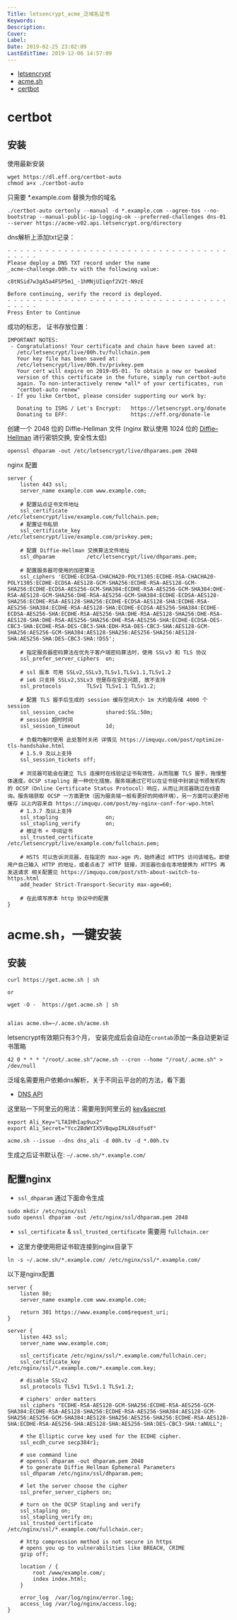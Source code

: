 ```yaml
---
Title: letsencrypt_acme_泛域名证书
Keywords: 
Description: 
Cover: 
Label: 
Date: 2019-02-25 23:02:09
LastEditTime: 2019-12-06 14:57:09
---
```


- [letsencrypt](https://letsencrypt.org/docs/client-options/)
- [acme.sh](https://github.com/Neilpang/acme.sh)
- [certbot](https://certbot.eff.org/)

# certbot

## 安装

使用最新安装
```
wget https://dl.eff.org/certbot-auto
chmod a+x ./certbot-auto
```


只需要 *.example.com 替换为你的域名
```
./certbot-auto certonly --manual -d *.example.com --agree-tos --no-bootstrap --manual-public-ip-logging-ok --preferred-challenges dns-01 --server https://acme-v02.api.letsencrypt.org/directory
```

dns解析上添加txt记录：
```
- - - - - - - - - - - - - - - - - - - - - - - - - - - - - - - - - - - - - - - -
Please deploy a DNS TXT record under the name
_acme-challenge.00h.tv with the following value:

c8tNSid7w3gA5a4FSP5m1_-1hMNjUIiqnf2V2t-N9zE

Before continuing, verify the record is deployed.
- - - - - - - - - - - - - - - - - - - - - - - - - - - - - - - - - - - - - - - -
Press Enter to Continue
```

成功的标志， 证书存放位置：
```
IMPORTANT NOTES:
 - Congratulations! Your certificate and chain have been saved at:
   /etc/letsencrypt/live/00h.tv/fullchain.pem
   Your key file has been saved at:
   /etc/letsencrypt/live/00h.tv/privkey.pem
   Your cert will expire on 2019-05-01. To obtain a new or tweaked
   version of this certificate in the future, simply run certbot-auto
   again. To non-interactively renew *all* of your certificates, run
   "certbot-auto renew"
 - If you like Certbot, please consider supporting our work by:

   Donating to ISRG / Let's Encrypt:   https://letsencrypt.org/donate
   Donating to EFF:                    https://eff.org/donate-le
```

创建一个 2048 位的 Diffie-Hellman 文件
(nginx 默认使用 1024 位的 [Diffie–Hellman](https://zh.wikipedia.org/wiki/%E8%BF%AA%E8%8F%B2-%E8%B5%AB%E7%88%BE%E6%9B%BC%E5%AF%86%E9%91%B0%E4%BA%A4%E6%8F%9B) 进行密钥交换, 安全性太低)
```
openssl dhparam -out /etc/letsencrypt/live/dhparams.pem 2048
```

nginx 配置
```
server {
    listen 443 ssl;
    server_name example.com www.example.com;
    
    # 配置站点证书文件地址
    ssl_certificate      /etc/letsencrypt/live/example.com/fullchain.pem;
    # 配置证书私钥
    ssl_certificate_key  /etc/letsencrypt/live/example.com/privkey.pem;
    
    # 配置 Diffie-Hellman 交换算法文件地址
    ssl_dhparam          /etc/letsencrypt/live/dhparams.pem;
    
    # 配置服务器可使用的加密算法
    ssl_ciphers 'ECDHE-ECDSA-CHACHA20-POLY1305:ECDHE-RSA-CHACHA20-POLY1305:ECDHE-ECDSA-AES128-GCM-SHA256:ECDHE-RSA-AES128-GCM-SHA256:ECDHE-ECDSA-AES256-GCM-SHA384:ECDHE-RSA-AES256-GCM-SHA384:DHE-RSA-AES128-GCM-SHA256:DHE-RSA-AES256-GCM-SHA384:ECDHE-ECDSA-AES128-SHA256:ECDHE-RSA-AES128-SHA256:ECDHE-ECDSA-AES128-SHA:ECDHE-RSA-AES256-SHA384:ECDHE-RSA-AES128-SHA:ECDHE-ECDSA-AES256-SHA384:ECDHE-ECDSA-AES256-SHA:ECDHE-RSA-AES256-SHA:DHE-RSA-AES128-SHA256:DHE-RSA-AES128-SHA:DHE-RSA-AES256-SHA256:DHE-RSA-AES256-SHA:ECDHE-ECDSA-DES-CBC3-SHA:ECDHE-RSA-DES-CBC3-SHA:EDH-RSA-DES-CBC3-SHA:AES128-GCM-SHA256:AES256-GCM-SHA384:AES128-SHA256:AES256-SHA256:AES128-SHA:AES256-SHA:DES-CBC3-SHA:!DSS';

    # 指定服务器密码算法在优先于客户端密码算法时，使用 SSLv3 和 TLS 协议
    ssl_prefer_server_ciphers  on;
    
    # ssl 版本 可用 SSLv2,SSLv3,TLSv1,TLSv1.1,TLSv1.2 
    # ie6 只支持 SSLv2,SSLv3 但是存在安全问题, 故不支持
    ssl_protocols        TLSv1 TLSv1.1 TLSv1.2;
    
    # 配置 TLS 握手后生成的 session 缓存空间大小 1m 大约能存储 4000 个 session
    ssl_session_cache          shared:SSL:50m;
    # session 超时时间
    ssl_session_timeout        1d;
    
    # 负载均衡时使用 此处暂时关闭 详情见 https://imququ.com/post/optimize-tls-handshake.html 
    # 1.5.9 及以上支持
    ssl_session_tickets off;
    
    # 浏览器可能会在建立 TLS 连接时在线验证证书有效性，从而阻塞 TLS 握手，拖慢整体速度。OCSP stapling 是一种优化措施，服务端通过它可以在证书链中封装证书颁发机构的 OCSP（Online Certificate Status Protocol）响应，从而让浏览器跳过在线查询。服务端获取 OCSP 一方面更快（因为服务端一般有更好的网络环境），另一方面可以更好地缓存 以上内容来自 https://imququ.com/post/my-nginx-conf-for-wpo.html
    # 1.3.7 及以上支持
    ssl_stapling               on;
    ssl_stapling_verify        on;
    # 根证书 + 中间证书
    ssl_trusted_certificate    /etc/letsencrypt/live/example.com/fullchain.pem;
    
    # HSTS 可以告诉浏览器，在指定的 max-age 内，始终通过 HTTPS 访问该域名。即使用户自己输入 HTTP 的地址，或者点击了 HTTP 链接，浏览器也会在本地替换为 HTTPS 再发送请求 相关配置见 https://imququ.com/post/sth-about-switch-to-https.html
    add_header Strict-Transport-Security max-age=60;
    
    # 在此填写原本 http 协议中的配置
}
```



# acme.sh，一键安装

## 安装 

```
curl https://get.acme.sh | sh

or

wget -O -  https://get.acme.sh | sh


alias acme.sh=~/.acme.sh/acme.sh

```

letsencrypt有效期只有3个月， 安装完成后会自动在`crontab`添加一条自动更新证书策略
```
42 0 * * * "/root/.acme.sh"/acme.sh --cron --home "/root/.acme.sh" > /dev/null
```

泛域名需要用户依赖dns解析，关于不同云平台的的方法，看下面
- [DNS API](https://github.com/Neilpang/acme.sh/blob/master/dnsapi/README.md)

这里贴一下阿里云的用法：需要用到阿里云的 [key&secret](https://link.juejin.im/?target=https%3A%2F%2Fak-console.aliyun.com%2F%23%2Faccesskey)
```
export Ali_Key="LTAIHhIap9ux2"
export Ali_Secret="Ycc2BdWYIX5VBqwpIRLX8sdfsdf"

acme.sh --issue --dns dns_ali -d 00h.tv -d *.00h.tv
```

生成之后证书默认在: `~/.acme.sh/*.example.com/`


##  配置nginx

- `ssl_dhparam` 通过下面命令生成
```
sudo mkdir /etc/nginx/ssl
sudo openssl dhparam -out /etc/nginx/ssl/dhparam.pem 2048
```
- `ssl_certificate` & `ssl_trusted_certificate` 需要用 `fullchain.cer`

- 这里方便使用把证书软连接到nginx目录下
```
ln -s ~/.acme.sh/*.example.com/ /etc/nginx/ssl/*.example.com/
```

以下是nginx配置
```
server {
    listen 80;
    server_name example.com www.example.com;

    return 301 https://www.example.com$request_uri;
}

server {
    listen 443 ssl;
    server_name www.example.com;

    ssl_certificate /etc/nginx/ssl/*.example.com/fullchain.cer;
    ssl_certificate_key /etc/nginx/ssl/*.example.com/*.example.com.key;

    # disable SSLv2
    ssl_protocols TLSv1 TLSv1.1 TLSv1.2;

    # ciphers' order matters
    ssl_ciphers "ECDHE-RSA-AES128-GCM-SHA256:ECDHE-RSA-AES256-GCM-SHA384:ECDHE-RSA-AES128-SHA256:ECDHE-RSA-AES256-SHA384:AES128-GCM-SHA256:AES256-GCM-SHA384:AES128-SHA256:AES256-SHA256:ECDHE-RSA-AES128-SHA:ECDHE-RSA-AES256-SHA:AES128-SHA:AES256-SHA:DES-CBC3-SHA:!aNULL";

    # the Elliptic curve key used for the ECDHE cipher.
    ssl_ecdh_curve secp384r1;

    # use command line
    # openssl dhparam -out dhparam.pem 2048
    # to generate Diffie Hellman Ephemeral Parameters
    ssl_dhparam /etc/nginx/ssl/dhparam.pem;

    # let the server choose the cipher
    ssl_prefer_server_ciphers on;

    # turn on the OCSP Stapling and verify
    ssl_stapling on;
    ssl_stapling_verify on;
    ssl_trusted_certificate /etc/nginx/ssl/*.example.com/fullchain.cer;

    # http compression method is not secure in https
    # opens you up to vulnerabilities like BREACH, CRIME
    gzip off;

    location / {
        root /www/example.com/;
        index index.html;
    }

    error_log  /var/log/nginx/error.log;
    access_log /var/log/nginx/access.log;
}
```
